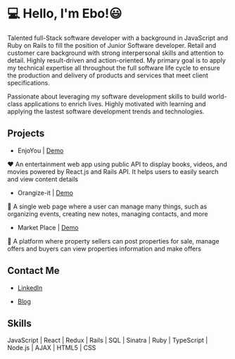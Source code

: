 # 💻 Hello, I'm Ebo!😃 

Talented full-Stack software developer with a background in JavaScript and Ruby on Rails to fill the position of Junior Software developer. Retail and customer care background with strong interpersonal skills and attention to detail. Highly result-driven and action-oriented. My primary goal is to apply my technical expertise all throughout the full software life cycle to ensure the production and delivery of products and services that meet client specifications. 

Passionate about leveraging my software development skills to build world-class applications to enrich lives. Highly motivated with learning and applying the lastest software development trends and technologies.

## Projects
* EnjoYou | [Demo](https://youtu.be/FjKkv2cDd1I)

❤️ An entertainment web app using public API to display books, videos, and movies powered by React.js and Rails API. It helps users to easily search and view content details

* Orangize-it | [Demo](https://youtu.be/olIQ9_muGMU)

📁 A single web page where a user can manage many things, such as organizing events, creating new notes, managing contacts, and more

* Market Place | [Demo](https://youtu.be/7ZG2bdF2zAU)

🏡 A platform where property sellers can post properties for sale, manage offers and buyers can view properties information and make offers

## Contact Me
* [LinkedIn](https://www.linkedin.com/in/yibolime/)

* [Blog](https://yiboli-coding.medium.com/build-a-web-app-with-react-js-rails-74155e112531)


## Skills
JavaScript | React | Redux | Rails | SQL | Sinatra | Ruby | TypeScript | Node.js | AJAX | HTML5 | CSS

<!---
ebo-lee/ebo-lee is a ✨ special ✨ repository because its `README.md` (this file) appears on your GitHub profile.
You can click the Preview link to take a look at your changes.
--->

